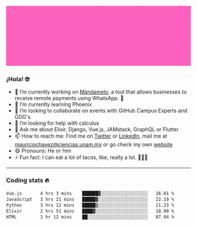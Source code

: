 ![Banner](banner.gif)

### ¡Hola! 🤓

- 🔭 I’m currently working on [Mándamelo](https://www.mandamelo.com.mx/), a tool that allows businesses to receive remote payments using WhatsApp. 🤖
- 🌱 I’m currently learning Phoenix
- 👯 I’m looking to collaborate on events with GitHub Campus Experts and GDG's
- 🤔 I’m looking for help with calculus
- 💬 Ask me about Elixir, Django, Vue.js, JAMstack, GraphQL or Flutter
- 📫 How to reach me: Find me on [Twitter](https://twitter.com/ultr4nerd) or [LinkedIn](https://www.linkedin.com/in/mauricio-chávez-olea-4b46b7147/), mail me at [mauriciochavez@ciencias.unam.mx](mailto:mauriciochavez@ciencias.unam.mx) or go check my own [website](mauriciochavez.surge.sh)
- 😄 Pronouns: He or him
- ⚡ Fun fact: I can eat a lot of tacos, like, really a lot. 🌮🌮🌮
<!-- 🎙️ I'm releasing weekly episodes on my podcast ["Un Podcast Junior"](https://anchor.fm/un-podcast-junior)-->

---

### Coding stats 🔥

<!--START_SECTION:waka-->
```text
Vue.js       4 hrs 3 mins    ██████▓░░░░░░░░░░░░░░░░░░   26.81 % 
JavaScript   3 hrs 21 mins   █████▓░░░░░░░░░░░░░░░░░░░   22.19 % 
Python       3 hrs 12 mins   █████▒░░░░░░░░░░░░░░░░░░░   21.23 % 
Elixir       2 hrs 51 mins   ████▓░░░░░░░░░░░░░░░░░░░░   18.90 % 
HTML         1 hr 12 mins    ██░░░░░░░░░░░░░░░░░░░░░░░   07.94 % 
```
<!--END_SECTION:waka-->
